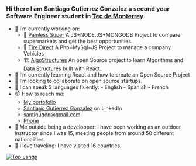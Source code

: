 ### Hi there I am Santiago Gutierrez Gonzalez a second year Software Engineer student in [Tec de Monterrey](https://tec.mx/es)

- 🔭 I’m currently working on:
    - :convenience_store: [Painless Super](https://painlesssuper.com)
        A JS+NODE.JS+MONGODB Project to compare supermarkets and get the best opportunities.
    - :red_car: [Tire Direct]()
        A Php+MySql+JS Project to manage a company Vehicles
    - :building_construction: [AlgoStructures]()
        An open Source project to learn Algorithms and Data Structures
        built with React.
- 🌱 I’m currently learning React and how to create an Open Source Project
- 👯 I’m looking to collaborate on open source startups.
- 💬 I can speak 3 languages fluently:
      - English
      - Spanish
      - French
- 📫 How to reach me:
    - [My portofolio]() 
    - [Santiago Gutierrez Gonzalez](https://www.linkedin.com/in/santiago-gutiérrez-gonzalez-9b7615203/) on LinkedIn
    - [santigugon@gmail.com](mailto:santigugon@gmail.com?subject=[GitHub]%20Contact:%20ReadMe)
    - [Phone](<a href="52 479 137-0321">)
- :carousel_horse: Me outside being a developper: I have been working as an outdoor instructor since I was 15, meeting people from
  around 50 different nationalities.
- :flight_departure: I love traveling: I have visited 16 countries.
 <!-- [![Santiago's github stats](https://github-readme-stats.vercel.app/api?username=santigugon&count_private=true&show_icons=true&theme=radical&hide_rank=false)](https://github.com/anuraghazra/github-readme-stats) <!-- + text + -->
[![Top Langs](https://github-readme-stats.vercel.app/api/top-langs/?username=santigugon&layout=donut-vertical)](https://github.com/santigugon/github-readme-stats)
